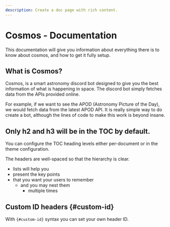 ```yaml
---
description: Create a doc page with rich content.
---
```


# Cosmos - Documentation

This documentation will give you information about everything there is to know about cosmos, and how to get it fully setup.

## What is Cosmos?

Cosmos, is a smart astronomy discord bot designed to give you the best information of what is happening in space. The discord bot simply fetches data from the APIs provided online. 

For example, if we want to see the APOD (Astronomy Picture of the Day), we would fetch data from the latest APOD API. It is really simple way to do create a bot, although the lines of code to make this work is beyond insane.

## Only h2 and h3 will be in the TOC by default.

You can configure the TOC heading levels either per-document or in the theme configuration.

The headers are well-spaced so that the hierarchy is clear.

- lists will help you
- present the key points
- that you want your users to remember
  - and you may nest them
    - multiple times

## Custom ID headers {#custom-id}

With `{#custom-id}` syntax you can set your own header ID.